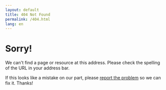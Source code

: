 ```yaml
---
layout: default
title: 404 Not Found
permalink: /404.html
lang: en
---
```


Sorry!
======

We can't find a page or resource at this address. Please check the spelling of
the URL in your address bar.

If this looks like a mistake on our part, please
[report the problem](/doc/reporting-bugs/) so we can fix it. Thanks!

